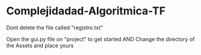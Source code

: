# Complejidadad-Algoritmica-TF

Dont delete the file called "registro.txt"

Open the gui.py file on "project" to get started
AND
Change the directory of the Assets and place yours
